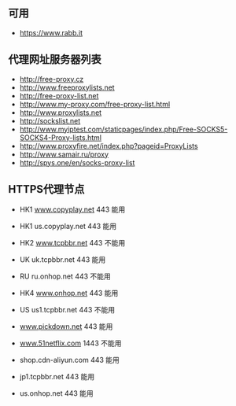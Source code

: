 ## 可用
* https://www.rabb.it

## 代理网址服务器列表
* http://free-proxy.cz
* http://www.freeproxylists.net
* http://free-proxy-list.net
* http://www.my-proxy.com/free-proxy-list.html
* http://www.proxylists.net
* http://sockslist.net
* http://www.myiptest.com/staticpages/index.php/Free-SOCKS5-SOCKS4-Proxy-lists.html
* http://www.proxyfire.net/index.php?pageid=ProxyLists
* http://www.samair.ru/proxy
* http://spys.one/en/socks-proxy-list


## HTTPS代理节点
* HK1 www.copyplay.net 443 能用

* HK1 us.copyplay.net 443 能用

* HK2 www.tcpbbr.net 443 不能用

* UK uk.tcpbbr.net 443 能用

* RU ru.onhop.net 443 不能用

* HK4 www.onhop.net 443 能用

* US us1.tcpbbr.net 443 不能用

* www.pickdown.net 443 能用

* www.51netflix.com 1443 不能用

* shop.cdn-aliyun.com 443 能用

* jp1.tcpbbr.net 443 能用

* us.onhop.net 443 能用
